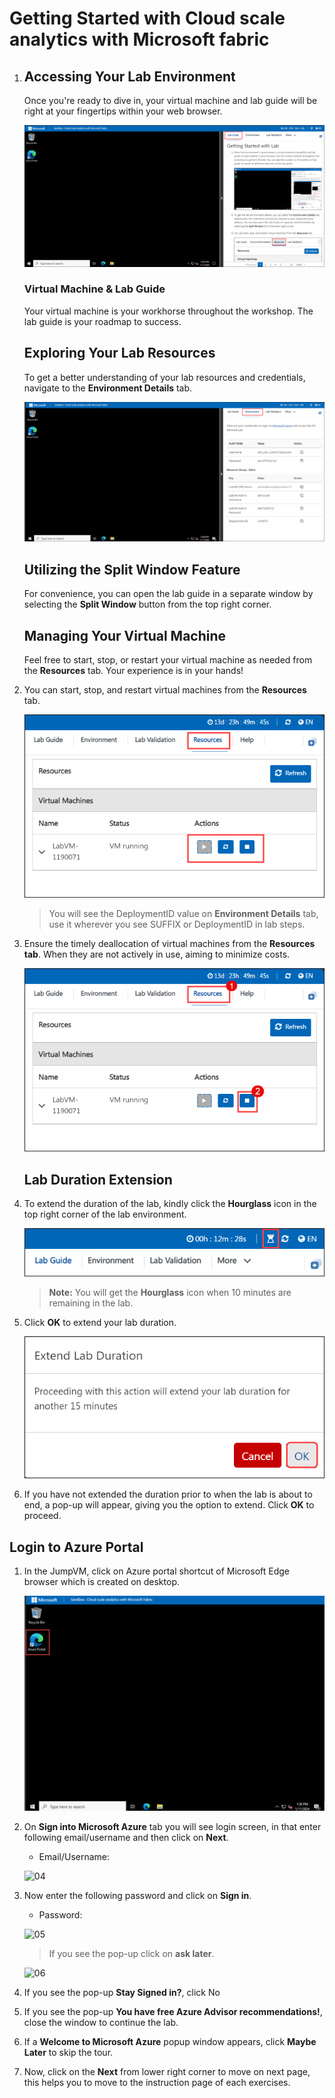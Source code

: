 # Getting Started with Cloud scale analytics with Microsoft fabric

1. ## Accessing Your Lab Environment
 
   Once you're ready to dive in, your virtual machine and lab guide will be right at your fingertips within your web browser.

   ![07](./Images/gettting_started.png)

    ### Virtual Machine & Lab Guide
 
   Your virtual machine is your workhorse throughout the workshop. The lab guide is your roadmap to success.
 
   ## Exploring Your Lab Resources
 
   To get a better understanding of your lab resources and credentials, navigate to the **Environment Details** tab.

   ![08](./Images/env_1.png)

   ## Utilizing the Split Window Feature
 
   For convenience, you can open the lab guide in a separate window by selecting the **Split Window** button from the top right corner.

   ## Managing Your Virtual Machine
 
     Feel free to start, stop, or restart your virtual machine as needed from the **Resources** tab. Your experience is in your hands!

3. You can start, stop, and restart virtual machines from the **Resources** tab.

   ![08](./Images/rescources.png)
 
    > You will see the DeploymentID value on **Environment Details** tab, use it wherever you see SUFFIX or DeploymentID in lab steps.

1. Ensure the timely deallocation of virtual machines from the **Resources tab**. When they are not actively in use, aiming to minimize costs.

   ![06](./Images/rescources1.png)

   ## **Lab Duration Extension**

1. To extend the duration of the lab, kindly click the **Hourglass** icon in the top right corner of the lab environment. 

   ![08](./Images/duration.png)

    >**Note:** You will get the **Hourglass** icon when 10 minutes are remaining in the lab.

2. Click **OK** to extend your lab duration.
 
     ![08](./Images/extend_01.png)

3. If you have not extended the duration prior to when the lab is about to end, a pop-up will appear, giving you the option to extend. Click **OK** to proceed.


## Login to Azure Portal

1. In the JumpVM, click on Azure portal shortcut of Microsoft Edge browser which is created on desktop.

   ![09](./Images/azure_login1.png)
   
1. On **Sign into Microsoft Azure** tab you will see login screen, in that enter following email/username and then click on **Next**. 
   * Email/Username: <inject key="AzureAdUserEmail"></inject>
   
   ![04](./Images/gs/04.png)
     
1. Now enter the following password and click on **Sign in**.
   * Password: <inject key="AzureAdUserPassword"></inject>
   
   ![05](./Images/gs/05.png)
     
   > If you see the pop-up click on **ask later**.

   ![06](./Images/gs/asklater1.png)
  
1. If you see the pop-up **Stay Signed in?**, click No

1. If you see the pop-up **You have free Azure Advisor recommendations!**, close the window to continue the lab.

1. If a **Welcome to Microsoft Azure** popup window appears, click **Maybe Later** to skip the tour.
      
1. Now, click on the **Next** from lower right corner to move on next page, this helps you to move to the instruction page of each exercises.
